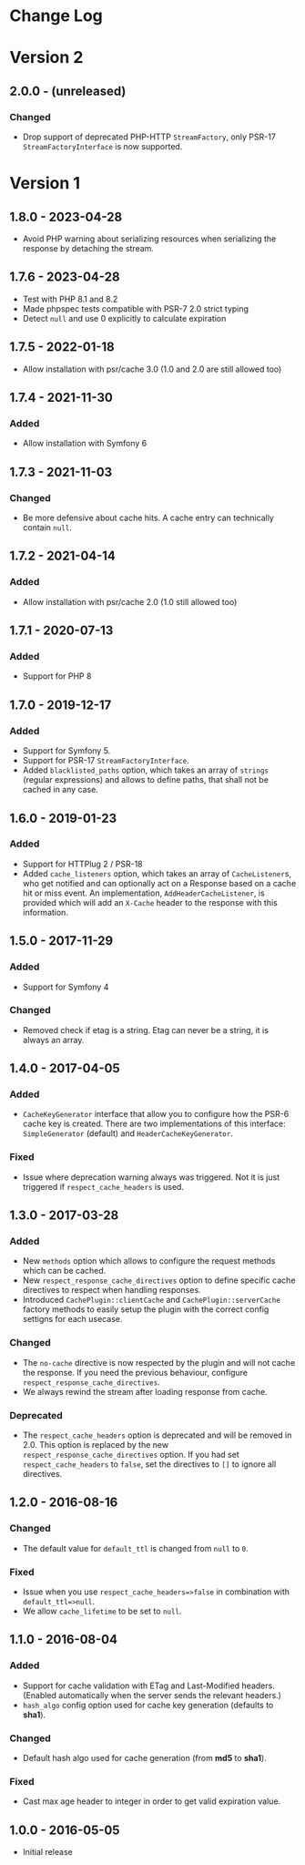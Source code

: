 # Change Log

# Version 2

## 2.0.0 - (unreleased)

### Changed
- Drop support of deprecated PHP-HTTP `StreamFactory`, only PSR-17 `StreamFactoryInterface` is now supported.

# Version 1

## 1.8.0 - 2023-04-28

- Avoid PHP warning about serializing resources when serializing the response by detaching the stream.

## 1.7.6 - 2023-04-28

- Test with PHP 8.1 and 8.2
- Made phpspec tests compatible with PSR-7 2.0 strict typing
- Detect `null` and use 0 explicitly to calculate expiration

## 1.7.5 - 2022-01-18

- Allow installation with psr/cache 3.0 (1.0 and 2.0 are still allowed too)

## 1.7.4 - 2021-11-30

### Added

- Allow installation with Symfony 6

## 1.7.3 - 2021-11-03

### Changed

- Be more defensive about cache hits. A cache entry can technically contain `null`.

## 1.7.2 - 2021-04-14

### Added

- Allow installation with psr/cache 2.0 (1.0 still allowed too)

## 1.7.1 - 2020-07-13

### Added

- Support for PHP 8

## 1.7.0 - 2019-12-17

### Added

* Support for Symfony 5.
* Support for PSR-17 `StreamFactoryInterface`.
* Added `blacklisted_paths` option, which takes an array of `strings` (regular expressions) and allows to define paths, that shall not be cached in any case.

## 1.6.0 - 2019-01-23

### Added

* Support for HTTPlug 2 / PSR-18
* Added `cache_listeners` option, which takes an array of `CacheListener`s, who get notified and can optionally act on a Response based on a cache hit or miss event. An implementation, `AddHeaderCacheListener`, is provided which will add an `X-Cache` header to the response with this information.

## 1.5.0 - 2017-11-29

### Added

* Support for Symfony 4

### Changed

* Removed check if etag is a string. Etag can never be a string, it is always an array.

## 1.4.0 - 2017-04-05

### Added

- `CacheKeyGenerator` interface that allow you to configure how the PSR-6 cache key is created. There are two implementations
of this interface: `SimpleGenerator` (default) and `HeaderCacheKeyGenerator`.

### Fixed

- Issue where deprecation warning always was triggered. Not it is just triggered if `respect_cache_headers` is used.

## 1.3.0 - 2017-03-28

### Added

- New `methods` option which allows to configure the request methods which can be cached.
- New `respect_response_cache_directives` option to define specific cache directives to respect when handling responses.
- Introduced `CachePlugin::clientCache` and `CachePlugin::serverCache` factory methods to easily setup the plugin with
  the correct config settigns for each usecase.

### Changed

- The `no-cache` directive is now respected by the plugin and will not cache the response. If you need the previous behaviour, configure `respect_response_cache_directives`.
- We always rewind the stream after loading response from cache.

### Deprecated

- The `respect_cache_headers` option is deprecated and will be removed in 2.0. This option is replaced by the new `respect_response_cache_directives` option.
  If you had set `respect_cache_headers` to `false`, set the directives to `[]` to ignore all directives.


## 1.2.0 - 2016-08-16

### Changed

- The default value for `default_ttl` is changed from `null` to `0`.

### Fixed

- Issue when you use `respect_cache_headers=>false` in combination with `default_ttl=>null`.
- We allow `cache_lifetime` to be set to `null`.


## 1.1.0 - 2016-08-04

### Added

- Support for cache validation with ETag and Last-Modified headers. (Enabled automatically when the server sends the relevant headers.)
- `hash_algo` config option used for cache key generation (defaults to **sha1**).

### Changed

- Default hash algo used for cache generation (from **md5** to **sha1**).

### Fixed

- Cast max age header to integer in order to get valid expiration value.


## 1.0.0 - 2016-05-05

- Initial release
